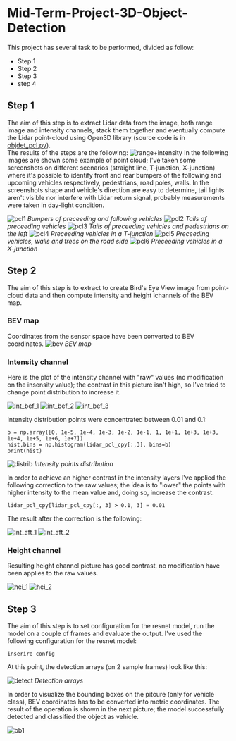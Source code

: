 # Mid-Term-Project-3D-Object-Detection
This project has several task to be performed, divided as follow:
* Step 1
* Step 2
* Step 3
* step 4

## Step 1
The aim of this step is to extract Lidar data from the image, both range image and intensity channels, stack them together and eventually compute the Lidar point-cloud using Open3D library (source code is in [objdet_pcl.py](objdet_pcl.py)).
<br>
The results of the steps are the following:
![range+intensity](Pics/range_intensity.png)
In the following images are shown some example of point cloud; I've taken some screenshots on different scenarios (straight line, T-junction, X-junction) where it's possible to identify front and rear bumpers of the following and upcoming vehicles respectively, pedestrians, road poles, walls. In the screenshots shape and vehicle's direction are easy to determine, tail lights aren't visible nor interfere with Lidar return signal, probably measurements were taken in day-light condition.

![pcl1](Pics/pcl1.png "pcl1") *Bumpers of preceeding and following vehicles* 
![pcl2](Pics/pcl2.png "pcl2") *Tails of preceeding vehicles*
![pcl3](Pics/pcl3.png "pcl3") *Tails of preceeding vehicles and pedestrians on the left*
![pcl4](Pics/pcl4.png "pcl4") *Preceeding vehicles in a T-junction*
![pcl5](Pics/pcl5.png "pcl5") *Preceeding vehicles, walls and trees on the road side*
![pcl6](Pics/pcl6.png "pcl6") *Preceeding vehicles in a X-junction*

## Step 2
The aim of this step is to extract to create Bird's Eye View image from point-cloud data and then compute intensity and height lchannels of the BEV map.

### BEV map
Coordinates from the sensor space have been converted to BEV coordinates.
![bev](Pics/bev.png) *BEV map*

### Intensity channel
Here is the plot of the intensity channel with "raw" values (no modification on the insensity value); the contrast in this picture isn't high, so I've tried to change point distribution to increase it.

![int_bef_1](Pics/int_bef_1.png) ![int_bef_2](Pics/int_bef_2.png) ![int_bef_3](Pics/int_bef_3.png)

Intensity distribution points were concentrated between 0.01 and 0.1:

```
b = np.array([0, 1e-5, 1e-4, 1e-3, 1e-2, 1e-1, 1, 1e+1, 1e+3, 1e+3, 1e+4, 1e+5, 1e+6, 1e+7])
hist,bins = np.histogram(lidar_pcl_cpy[:,3], bins=b)
print(hist)
```

![distrib](Pics/distrib.png) *Intensity points distribution*

In order to achieve an higher contrast in the intensity layers I've applied the following correction to the raw values; the idea is to "lower" the points with higher intensity to the mean value and, doing so, increase the contrast.

```
lidar_pcl_cpy[lidar_pcl_cpy[:, 3] > 0.1, 3] = 0.01
```

The result after the correction is the following:

![int_aft_1](Pics/int_aft_1.png)
![int_aft_2](Pics/int_aft_2.png)

### Height channel
Resulting height channel picture has good contrast, no modification have been applies to the raw values.

![hei_1](Pics/hei_1.png)
![hei_2](Pics/hei_2.png)

## Step 3
The aim of this step is to set configuration for the resnet model, run the model on a couple of frames and evaluate the output.
I've used the following configuration for the resnet model:

```
inserire config
```

At this point, the detection arrays (on 2 sample frames) look like this:

![detect](Pics/detect.png) *Detection arrays*

In order to visualize the bounding boxes on the pitcure (only for vehicle class), BEV coordinates has to be converted into metric coordinates. The result of the operation is shown in the next picture; the model successfully detected and classified the object as vehicle.

![bb1](Pics/bb1.png)


